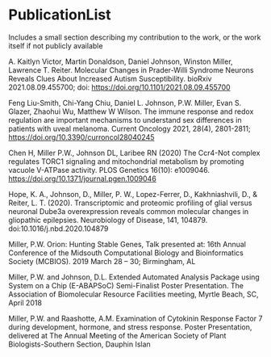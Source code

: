 # PublicationList

Includes a small section describing my contribution to the work, or the work itself if not publicly available


A. Kaitlyn Victor, Martin Donaldson, Daniel Johnson, Winston Miller, Lawrence T. Reiter. Molecular Changes in 
Prader-Willi Syndrome Neurons Reveals Clues About Increased Autism Susceptibility. bioRxiv 2021.08.09.455700; 
doi: https://doi.org/10.1101/2021.08.09.455700

Feng Liu-Smith, Chi-Yang Chiu, Daniel L. Johnson, P.W. Miller, Evan S. Glazer, Zhaohui Wu, Matthew W Wilson. The 
immune response and redox regulation are important mechanisms to understand sex differences in patients with 
uveal melanoma. Current Oncology 2021, 28(4), 2801-2811; https://doi.org/10.3390/curroncol28040245

Chen H, Miller P.W., Johnson DL, Laribee RN (2020) The Ccr4-Not complex regulates TORC1 signaling and 
mitochondrial metabolism by promoting vacuole V-ATPase activity. PLOS Genetics 16(10): 
e1009046. https://doi.org/10.1371/journal.pgen.1009046

Hope, K. A., Johnson, D., Miller, P. W., Lopez-Ferrer, D., Kakhniashvili, D., & Reiter, L. T. (2020). Transcriptomic and 
proteomic profiling of glial versus neuronal Dube3a overexpression reveals common molecular changes in 
gliopathic epilepsies. Neurobiology of Disease, 141, 104879. doi:10.1016/j.nbd.2020.104879

Miller, P.W. Orion: Hunting Stable Genes, Talk presented at: 16th Annual Conference of the Midsouth 
Computational Biology and Bioinformatics Society (MCBIOS). 2019 March 28 – 30; Birmingham, AL

Miller, P.W. and Johnson, D.L. Extended Automated Analysis Package using System on a Chip (E-ABAPSoC) Semi-Finalist Poster Presentation. The Association of Biomolecular Resource Facilities meeting, Myrtle Beach, SC, April 
2018

Miller, P.W. and Raashotte, A.M. Examination of Cytokinin Response Factor 7 during development, hormone, and 
stress response. Poster Presentation, delivered at The Annual Meeting of the American Society of Plant Biologists-Southern Section, Dauphin Islan
